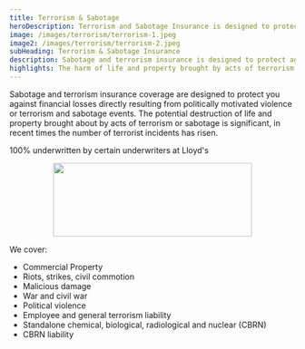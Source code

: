 ```yaml
---
title: Terrorism & Sabotage
heroDescription: Terrorism and Sabotage Insurance is designed to protect your client against a financial loss resulting from politically motivated violence.
image: /images/terrorism/terrorism-1.jpeg
image2: /images/terrorism/terrorism-2.jpeg
subHeading: Terrorism & Sabotage Insurance
description: Sabotage and terrorism insurance is designed to protect against a financial loss that is a result from politically motivated violence or terrorism and sabotage event. The harm of life and property brought by acts of terrorism or sabotage is significant and incidents are increasing each year.
highlights: The harm of life and property brought by acts of terrorism or sabotage is significant and incidents are increasing each year. WealthGuard can help you feel safe & secure!
---
```

<!-- Markdown generator - https://jaspervdj.be/lorem-markdownum/ -->

Sabotage and terrorism insurance coverage are designed to protect you against financial losses directly resulting from politically motivated violence or terrorism and sabotage events. The potential destruction of life and property brought about by acts of terrorism or sabotage is significant, in recent times the number of terrorist incidents has risen.

100% underwritten by certain underwriters at Lloyd's

<img src="/images/Coverholder at Lloyds_black_rgb.png" width="350" height="130" style="display: block; margin: auto;" />

We cover:
-  Commercial Property
-  Riots, strikes, civil commotion
-  Malicious damage
-  War and civil war
-  Political violence
-  Employee and general terrorism liability
-  Standalone chemical, biological, radiological and nuclear (CBRN)
-  CBRN liability
